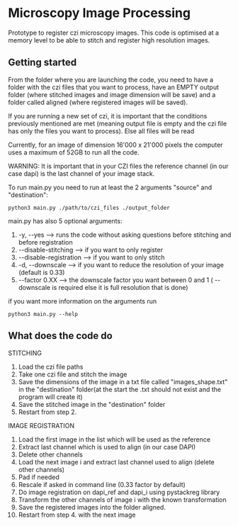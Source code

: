 # Microscopy Image Processing

Prototype to register czi microscopy images.
This code is optimised at a memory level to be able to stitch and register high resolution images.

## Getting started
From the folder where you are launching the code, you need to have a folder with the czi files that you want to process, have an EMPTY output folder (where stitched images and image dimension will be save) and a folder called aligned (where registered images will be saved).

If you are running a new set of czi, it is important that the conditions previously mentioned are met (meaning output file is empty and the czi file has only the files you want to process). Else all files will be read

Currently, for an image of dimension 16'000 x 21'000 pixels the computer uses a maximum of 52GB to run all the code.

WARNING: It is important that in your CZI files the reference channel (in our case dapi) is the last channel of your image stack.



To run main.py you need to run at least the 2 arguments "source" and "destination":
```
python3 main.py ./path/to/czi_files ./output_folder
```
main.py has also 5 optional arguments:
1. -y, --yes --> runs the code without asking questions before stitching and before registration
2. --disable-stitching --> if you want to only register
3. --disable-registration --> if you want to only stitch
4. -d, --downscale --> if you want to reduce the resolution of your image (default is 0.33)
5. --factor 0.XX --> the downscale factor you want between 0 and 1 ( --downscale is required else it is full resolution that is done)

if you want more information on the arguments run
```
python3 main.py --help
```

## What does the code do
STITCHING
1. Load the czi file paths
2. Take one czi file and stitch the image
3. Save the dimensions of the image in a txt file called "images_shape.txt" in the "destination" folder(at the start the .txt should not exist and the program will create it)
4. Save the stitched image in the "destination" folder
5. Restart from step 2.

IMAGE REGISTRATION
1. Load the first image in the list which will be used as the reference
2. Extract last channel which is used to align (in our case DAPI)
3. Delete other channels
4. Load the next image i and extract last channel used to align (delete other channels)
5. Pad if needed
6. Rescale if asked in command line (0.33 factor by default)
7. Do image registration on dapi_ref and dapi_i using pystackreg library
8. Transform the other channels of image i with the known transformation
9. Save the registered images into the folder aligned.
10. Restart from step 4. with the next image


